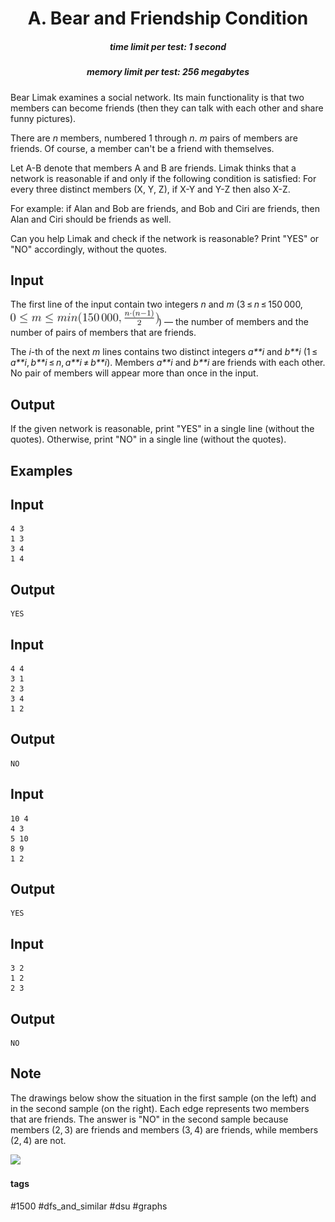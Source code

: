 <h1 style='text-align: center;'> A. Bear and Friendship Condition</h1>

<h5 style='text-align: center;'>time limit per test: 1 second</h5>
<h5 style='text-align: center;'>memory limit per test: 256 megabytes</h5>

Bear Limak examines a social network. Its main functionality is that two members can become friends (then they can talk with each other and share funny pictures).

There are *n* members, numbered 1 through *n*. *m* pairs of members are friends. Of course, a member can't be a friend with themselves.

Let A-B denote that members A and B are friends. Limak thinks that a network is reasonable if and only if the following condition is satisfied: For every three distinct members (X, Y, Z), if X-Y and Y-Z then also X-Z.

For example: if Alan and Bob are friends, and Bob and Ciri are friends, then Alan and Ciri should be friends as well.

Can you help Limak and check if the network is reasonable? Print "YES" or "NO" accordingly, without the quotes.

## Input

The first line of the input contain two integers *n* and *m* (3 ≤ *n* ≤ 150 000, ![](images/b42f66704052fe39dd9de801c578ecf53d48d0fe.png)) — the number of members and the number of pairs of members that are friends.

The *i*-th of the next *m* lines contains two distinct integers *a**i* and *b**i* (1 ≤ *a**i*, *b**i* ≤ *n*, *a**i* ≠ *b**i*). Members *a**i* and *b**i* are friends with each other. No pair of members will appear more than once in the input.

## Output

If the given network is reasonable, print "YES" in a single line (without the quotes). Otherwise, print "NO" in a single line (without the quotes).

## Examples

## Input


```
4 3  
1 3  
3 4  
1 4  

```
## Output


```
YES  

```
## Input


```
4 4  
3 1  
2 3  
3 4  
1 2  

```
## Output


```
NO  

```
## Input


```
10 4  
4 3  
5 10  
8 9  
1 2  

```
## Output


```
YES  

```
## Input


```
3 2  
1 2  
2 3  

```
## Output


```
NO  

```
## Note

The drawings below show the situation in the first sample (on the left) and in the second sample (on the right). Each edge represents two members that are friends. The answer is "NO" in the second sample because members (2, 3) are friends and members (3, 4) are friends, while members (2, 4) are not.

 ![](images/999abd3a2ce8ac1986b5396a1ab1d24150213635.png) 

#### tags 

#1500 #dfs_and_similar #dsu #graphs 